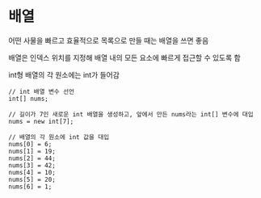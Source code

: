 # 배열
어떤 사물을 빠르고 효율적으로 목록으로 만들 때는 배열을 쓰면 좋음

배열은 인덱스 위치를 지정해 배열 내의 모든 요소에 빠르게 접근할 수 있도록 함

int형 배열의 각 원소에는 int가 들어감

    // int 배열 변수 선언
    int[] nums;

    // 길이가 7인 새로운 int 배열을 생성하고, 앞에서 만든 nums라는 int[] 변수에 대입
    nums = new int[7];

    // 배열의 각 원소에 int 값을 대입
    nums[0] = 6;
    nums[1] = 19;
    nums[2] = 44;
    nums[3] = 42;
    nums[4] = 10;
    nums[5] = 20;
    nums[6] = 1;

